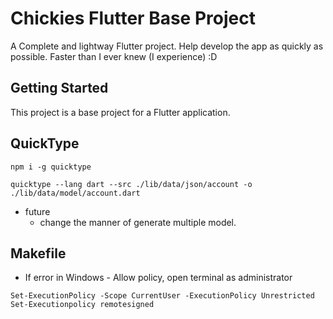 # Chickies Flutter Base Project
A Complete and lightway Flutter project.
Help develop the app as quickly as possible.
Faster than I ever knew (I experience) :D

## Getting Started
This project is a base project for a Flutter application.


## QuickType
  ```
  npm i -g quicktype
  ```
  ```
  quicktype --lang dart --src ./lib/data/json/account -o ./lib/data/model/account.dart
  ```

  - future
    - change the manner of generate multiple model.

## Makefile
  - If error in Windows - Allow policy, open terminal as administrator
  ```
  Set-ExecutionPolicy -Scope CurrentUser -ExecutionPolicy Unrestricted
  Set-Executionpolicy remotesigned
  ```